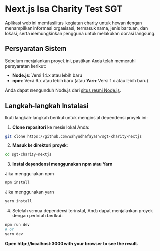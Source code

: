 # Next.js Isa Charity Test SGT

Aplikasi web ini memfasilitasi kegiatan charity untuk hewan dengan menampilkan informasi organisasi, termasuk nama, jenis bantuan, dan lokasi, serta memungkinkan pengguna untuk melakukan donasi langsung.

## Persyaratan Sistem

Sebelum menjalankan proyek ini, pastikan Anda telah memenuhi persyaratan berikut:

- **Node.js**: Versi 14.x atau lebih baru
- **npm**: Versi 6.x atau lebih baru (atau **Yarn**: Versi 1.x atau lebih baru)

Anda dapat mengunduh Node.js dari [situs resmi Node.js](https://nodejs.org/).

## Langkah-langkah Instalasi

Ikuti langkah-langkah berikut untuk menginstal dependensi proyek ini:

1. **Clone repositori** ke mesin lokal Anda:

```bash
git clone https://github.com/wahyudhafayash/sgt-charity-nextjs
```

2. **Masuk ke direktori proyek**:

```bash
cd sgt-charity-nextjs
```

3. **Instal dependensi menggunakan npm atau Yarn**

Jika menggunakan npm

```bash
npm install
```

Jika menggunakan yarn

```bash
yarn install
```

4. Setelah semua dependensi terinstal, Anda dapat menjalankan proyek dengan perintah berikut:

```bash
npm run dev
# or
yarn dev
```

**Open http://localhost:3000 with your browser to see the result.**
